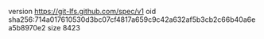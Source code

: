 version https://git-lfs.github.com/spec/v1
oid sha256:714a017610530d3bc07cf4817a659c9c42a632af5b3cb2c66b40a6ea5b8970e2
size 8423
